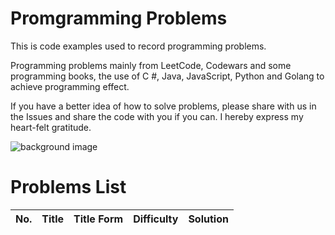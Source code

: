 # Promgramming Problems
This is code examples used to record programming problems.

Programming problems mainly from LeetCode, Codewars and some programming books, the use of C #, Java, JavaScript, Python and Golang to achieve programming effect.

If you have a better idea of how to solve problems, please share with us in the Issues and share the code with you if you can. 
I hereby express my heart-felt gratitude.

![background image](https://github.com/SilenceHVK/Articles/raw/master/assets/images/bgImages/bg3.png)

# Problems List

| No. | Title | Title Form | Difficulty | Solution | 
| ---|---|---|---|--- |


